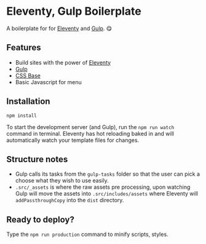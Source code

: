 # Eleventy, Gulp Boilerplate

A boilerplate for for [Eleventy](https://www.11ty.dev/) and [Gulp](https://gulpjs.com/). :yum:

## Features

- Build sites with the power of [Eleventy](https://www.11ty.dev/docs/)
- [Gulp](https://gulpjs.com/)
- [CSS Base](https://github.com/granttransition/css-base)
- Basic Javascript for menu

## Installation

```
npm install
```

To start the development server (and Gulp), run the `npm run watch` command in terminal. Eleventy has hot reloading baked in and will automatically watch your template files for changes.

## Structure notes

- Gulp calls its tasks from the `gulp-tasks` folder so that the user can pick a choose what they wish to use easily.
- `.src/_assets` is where the raw assets pre processing, upon watching Gulp will move the assets into `.src/includes/assets` where Eleventy will `addPassthroughCopy` into the `dist` directory.

## Ready to deploy?

Type the `npm run production` command to minify scripts, styles.
